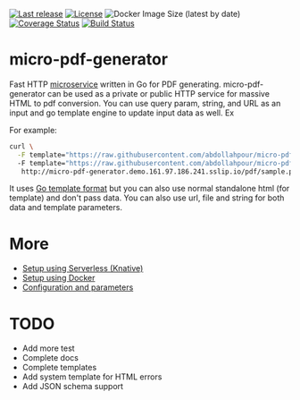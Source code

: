 [![Last release](https://img.shields.io/github/v/release/abdollahpour/micro-pdf-generator)](https://github.com/abdollahpour/micro-pdf-generator/releases/)
[![License](https://img.shields.io/badge/License-Apache%202.0-blue.svg)](https://opensource.org/licenses/Apache-2.0)
![Docker Image Size (latest by date)](https://img.shields.io/docker/image-size/abdollahpour/micro-pdf-generator)
[![Coverage Status](https://coveralls.io/repos/github/abdollahpour/micro-pdf-generator/badge.svg?branch=master)](https://coveralls.io/github/abdollahpour/micro-pdf-generator?branch=master)
[![Build Status](https://secure.travis-ci.org/abdollahpour/micro-pdf-generator.svg?branch=master)](http://travis-ci.org/abdollahpour/micro-pdf-generator)

# micro-pdf-generator

Fast HTTP [microservice](http://microservices.io/patterns/microservices.html) written in Go for PDF generating. micro-pdf-generator can be used as a private or public HTTP service for massive HTML to pdf conversion. You can use query param, string, and URL as an input and go template engine to update input data as well. Ex

For example:
```sh
curl \
  -F template="https://raw.githubusercontent.com/abdollahpour/micro-pdf-generator/master/docs/template.html"
  -F template="https://raw.githubusercontent.com/abdollahpour/micro-pdf-generator/master/docs/data.json" \
   http://micro-pdf-generator.demo.161.97.186.241.sslip.io/pdf/sample.pdf-o sample.pdf
```
It uses [Go template format](https://golang.org/pkg/text/template/) but you can also use normal standalone html (for template) and don't pass data.
You can also use url, file and string for both data and template parameters.

# More

* [Setup using Serverless (Knative)](docs/knative.md)
* [Setup using Docker](docs/docker.md)
* [Configuration and parameters](docs/configurations.md)

TODO
===
* Add more test
* Complete docs
* Complete templates
* Add system template for HTML errors
* Add JSON schema support
